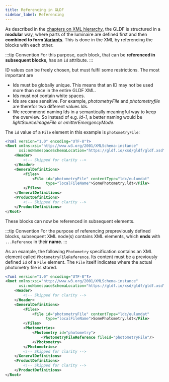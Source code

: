```yaml
---
title: Referencing in GLDF
sidebar_label: Referencing
---
```


As described in the [chapters on XML hierarchy](/docs/structure/xml-hierarchy.md), the GLDF is structured in a **modular** way, where parts of the luminaire are defined first and then **combined to form [Variants](/docs/structure/variant.md)**. This is done in the XML by referencing the blocks with each other.

:::tip Convention
For this purpose, each block, that can be **referenced in subsequent blocks**, has an `id` attribute.
:::

ID values can be freely chosen, but must fulfil some restrictions. The most important are

- Ids must be globally unique. This means that an ID may not be used more than once in the entire GLDF XML.
- Ids must not contain white spaces.
- Ids are case sensitive. For example, *photometryFile* and *photometryfile* are therefor two different values Ids.
- We recommend naming Ids in a semantically meaningful way to keep the overview. So instead of e.g. *id-1*, a better naming would be *lightSourceImageFile* or *emitterEmergencyMode*.

The `id` value of a `File` element in this example is `photometryFile`:

```xml showLineNumbers {9}
<?xml version="1.0" encoding="UTF-8"?>
<Root xmlns:xsi="http://www.w3.org/2001/XMLSchema-instance"
      xsi:noNamespaceSchemaLocation="https://gldf.io/xsd/gldf/gldf.xsd">
    <Header>
        <!-- Skipped for clarity -->
    </Header>
    <GeneralDefinitions>
        <Files>
            <File id="photometryFile" contentType="ldc/eulumdat" 
                  type="localFileName">SomePhotometry.ldt</File>
        </Files>
    </GeneralDefinitions>
    <ProductDefinitions>
        <!-- Skipped for clarity -->
    </ProductDefinitions>
</Root>
```

These blocks can now be referenced in subsequent elements.

:::tip Convention
For the purpose of referencing prepreviously defined blocks, subsequent XML node(s) contains XML elements, which **ends** with `...Reference` in their **name**.
:::

As an example, the following `Photometry` specification contains an XML element called `PhotometryFileReference`. Its content must be a previously defined `id` of a `File` element. The `File` itself indicates where the actual photometry file is stored.

```xml showLineNumbers {9-10,14}
<?xml version="1.0" encoding="UTF-8"?>
<Root xmlns:xsi="http://www.w3.org/2001/XMLSchema-instance"
      xsi:noNamespaceSchemaLocation="https://gldf.io/xsd/gldf/gldf.xsd">
    <Header>
        <!-- Skipped for clarity -->
    </Header>
    <GeneralDefinitions>
        <Files>
            <File id="photometryFile" contentType="ldc/eulumdat" 
                  type="localFileName">SomePhotometry.ldt</File>
        </Files>
        <Photometries>
            <Photometry id="photometry">
                <PhotometryFileReference fileId="photometryFile"/>
            </Photometry>
        </Photometries>
        <!-- Skipped for clarity -->
    </GeneralDefinitions>
    <ProductDefinitions>
        <!-- Skipped for clarity -->
    </ProductDefinitions>
</Root>
```
